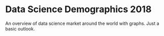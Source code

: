 # Data Science Demographics 2018

An overview of data science market around the world with graphs. Just a basic outlook.
